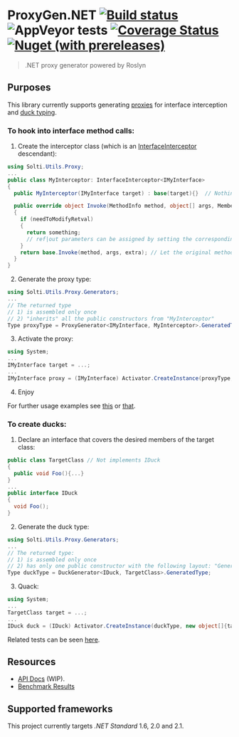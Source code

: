 # ProxyGen.NET [![Build status](https://ci.appveyor.com/api/projects/status/caw7qqtf5tbaa1fq?svg=true)](https://ci.appveyor.com/project/Sholtee/proxygen) ![AppVeyor tests](https://img.shields.io/appveyor/tests/sholtee/proxygen) [![Coverage Status](https://coveralls.io/repos/github/Sholtee/proxygen/badge.svg?branch=master)](https://coveralls.io/github/Sholtee/proxygen?branch=master) [![Nuget (with prereleases)](https://img.shields.io/nuget/vpre/proxygen.net)](https://www.nuget.org/packages/proxygen.net)
> .NET proxy generator powered by Roslyn
## Purposes
This library currently supports generating [proxies](https://en.wikipedia.org/wiki/Proxy_pattern ) for interface interception and [duck typing](https://en.wikipedia.org/wiki/Duck_typing ).
### To hook into interface method calls:
1. Create the interceptor class (which is an [InterfaceInterceptor](https://sholtee.github.io/proxygen/doc/Solti.Utils.Proxy.InterfaceInterceptor-1.html ) descendant):
  ```csharp
  using Solti.Utils.Proxy;
  ...
  public class MyInterceptor: InterfaceInterceptor<IMyInterface>
  {
    public MyInterceptor(IMyInterface target) : base(target){}  // Nothing to do here

    public override object Invoke(MethodInfo method, object[] args, MemberInfo extra) // Invoked on every method call on generated proxy instance
    {
	  if (needToModifyRetval)
	  {
	    return something;
        // ref|out parameters can be assigned by setting the corresponding "args[]" item 
	  }
	  return base.Invoke(method, args, extra); // Let the original method do its work
    }  
  }
  ```
2. Generate the proxy type:
  ```csharp
  using Solti.Utils.Proxy.Generators;
  ...  
  // The returned type 
  // 1) is assembled only once
  // 2) "inherits" all the public constructors from "MyInterceptor"
  Type proxyType = ProxyGenerator<IMyInterface, MyInterceptor>.GeneratedType;
  ```
3. Activate the proxy:
  ```csharp
  using System;
  ...
  IMyInterface target = ...;
  ...
  IMyInterface proxy = (IMyInterface) Activator.CreateInstance(proxyType, new object[]{target});
  ```
4. Enjoy

For further usage examples see [this](https://github.com/Sholtee/proxygen/blob/master/TEST/Generators/ProxyGenerator.cs ) or [that](https://github.com/Sholtee/injector#decorating-services ).
### To create ducks:
1. Declare an interface that covers the desired members of the target class:
  ```csharp
  public class TargetClass // Not implements IDuck
  {
    public void Foo(){...}
  }
  ...
  public interface IDuck 
  {
    void Foo();
  }
  ```
2. Generate the duck type:
  ```csharp
  using Solti.Utils.Proxy.Generators;
  ...
  // The returned type:
  // 1) is assembled only once
  // 2) has only one public constructor with the following layout: "GeneratedProxy(TargetClass target)"
  Type duckType = DuckGenerator<IDuck, TargetClass>.GeneratedType;
  ```
3. Quack:
  ```csharp
  using System;
  ...
  TargetClass target = ...;
  ...
  IDuck duck = (IDuck) Activator.CreateInstance(duckType, new object[]{target});
  ```
  
Related tests can be seen [here](https://github.com/Sholtee/proxygen/blob/master/TEST/Generators/DuckGenerator.cs ).
## Resources
- [API Docs](https://sholtee.github.io/proxygen ) (WIP).
- [Benchmark Results](https://sholtee.github.io/proxygen/perf )

## Supported frameworks
This project currently targets *.NET Standard* 1.6, 2.0 and 2.1.
